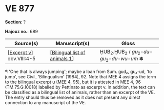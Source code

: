 # VE 877

**Section**: ?

**Hajouz no.**: 689

| Source(s)                  | Manuscript(s)                   | Gloss                                                                               |
| -------------------------- | ------------------------------- | ----------------------------------------------------------------------------------- |
| [[Excerpt v]] obv.VIII:4-5 | [[Bilingual list of animals 1]] | ḪUB<sub>2</sub>.ḪUB<sub>2</sub> / *gu*<sub>2</sub>-*du-gu*<sub>2</sub>-*du-wu-um* ✽ |

¶ 'One that is always jumping'; maybe a loan from Sum. gud₂, gu₄-ud, 'to jump', see Civil, 'Bilingualism' (1984), 92. Note that MEE 4 assigns the term to the bilingual excerpt u (MEE 4, 95), but it is attested in MEE 4, 96 (TM.75.G.10018) labelled by Pettinato as excerpt v. In addition, the text can be classified as a bilingual list of animals, rather than an excerpt of the VE. The entry should thus be removed as it does not present any direct connection to any manuscript of the VE. 

[//begin]: # "Autogenerated link references for markdown compatibility"
[Excerpt v]: <Excerpt v> "Excerpt v"
[Bilingual list of animals 1]: <Bilingual list of animals 1> "MEE 4 96 + MEE 4 101 + MEE 4 104 + MEE 4 112 =  TM.75.G.10018 + TM.75.G.11265 + TM.75.G.11271 + TM.75.G.11303 + TM.75.G.12686"
[//end]: # "Autogenerated link references"